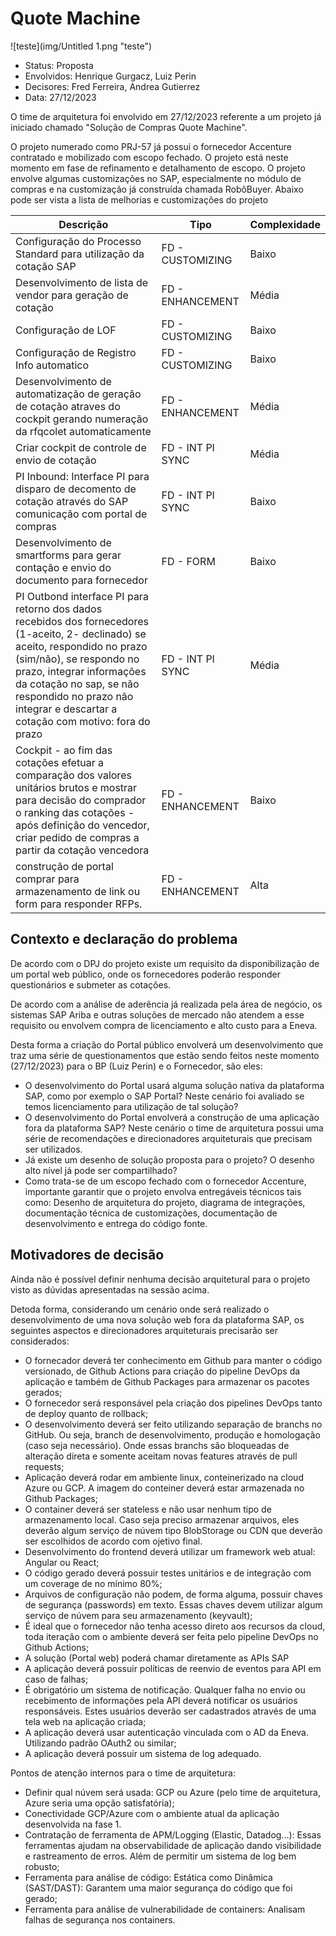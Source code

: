 # Quote Machine

![teste](img/Untitled 1.png "teste")

* Status: Proposta <!-- optional -->
* Envolvidos: Henrique Gurgacz, Luiz Perin
* Decisores: Fred Ferreira, Andrea Gutierrez <!-- optional -->
* Data: 27/12/2023 <!-- optional -->

O time de arquitetura foi envolvido em 27/12/2023 referente a um projeto já iniciado chamado "Solução de Compras Quote Machine".

O projeto numerado como PRJ-57 já possui o fornecedor Accenture contratado e mobilizado com escopo fechado. O projeto está neste momento em fase de refinamento e detalhamento de escopo. O projeto envolve algumas customizações no SAP, especialmente no módulo de compras e na customização já construída chamada RobôBuyer. Abaixo pode ser vista a lista de melhorias e customizações do projeto 

| **Descrição**                    | **Tipo**        | **Complexidade** |
|----------------------------------|-----------------|------------------|
|Configuração do Processo Standard para utilização da cotação SAP|FD - CUSTOMIZING|Baixo|
|Desenvolvimento de lista de vendor para geração de cotação|FD - ENHANCEMENT|Média|
|Configuração de LOF|FD - CUSTOMIZING|Baixo|
|Configuração de Registro Info automatico|FD - CUSTOMIZING|Baixo|
|Desenvolvimento de automatização de geração de cotação atraves do cockpit gerando numeração da rfqcolet automaticamente|FD - ENHANCEMENT|Média|
|Criar cockpit de controle de envio de cotação|FD - INT PI SYNC|Média|
|PI Inbound: Interface PI para disparo de decomento de cotação através do SAP comunicação com portal de compras|FD - INT PI SYNC|Baixo|
|Desenvolvimento de smartforms para gerar contação e envio do documento para fornecedor	|FD - FORM|Baixo|
|PI Outbond interface PI para retorno dos dados recebidos dos fornecedores (1-aceito, 2- declinado) se aceito, respondido no prazo (sim/não), se respondo no prazo, integrar informações da cotação no sap, se não respondido no prazo não integrar e descartar a cotação com motivo: fora do prazo|FD - INT PI SYNC|Média|
|Cockpit - ao fim das cotações efetuar a comparação dos valores unitários brutos e mostrar para decisão do comprador o ranking das cotações - após definição do vencedor, criar pedido de compras a partir da cotação vencedora|FD - ENHANCEMENT|Baixo|
|construção de portal comprar para armazenamento de link ou form para responder RFPs.|FD - ENHANCEMENT|Alta|


## Contexto e declaração do problema
De acordo com o DPJ do projeto existe um requisito da disponibilização de um portal web público, onde os fornecedores poderão responder questionários e submeter as cotações.

De acordo com a análise de aderência já realizada pela área de negócio, os sistemas SAP Ariba e outras soluções de mercado não atendem a esse requisito ou envolvem compra de licenciamento e alto custo para a Eneva.

Desta forma a criação do Portal público envolverá um desenvolvimento que traz uma série de questionamentos que estão sendo feitos neste momento (27/12/2023) para o BP (Luiz Perin) e o Fornecedor, são eles:
- O desenvolvimento do Portal usará alguma solução nativa da plataforma SAP, como por exemplo o SAP Portal? Neste cenário foi avaliado se temos licenciamento para utilização de tal solução?
- O desenvolvimento do Portal envolverá a construção de uma aplicação fora da plataforma SAP? Neste cenário o time de arquitetura possui uma série de recomendações e direcionadores arquiteturais que precisam ser utilizados.
- Já existe um desenho de solução proposta para o projeto? O desenho alto nível já pode ser compartilhado?
- Como trata-se de um escopo fechado com o fornecedor Accenture, importante garantir que o projeto envolva entregáveis técnicos tais como: Desenho de arquitetura do projeto, diagrama de integrações, documentação técnica de customizações, documentação de desenvolvimento e entrega do código fonte. 


## Motivadores de decisão

Ainda não é possível definir nenhuma decisão arquitetural para o projeto visto as dúvidas apresentadas na sessão acima.

Detoda forma,  considerando  um cenário onde será realizado o desenvolvimento de uma nova solução web fora da plataforma SAP, os seguintes aspectos e direcionadores arquiteturais precisarão ser considerados:
- O fornecador deverá ter conhecimento em Github para manter o código versionado, de Github Actions para criação do pipeline DevOps da aplicação e também de Github Packages para armazenar os pacotes gerados;
- O fornecedor será responsável pela criação dos pipelines DevOps tanto de deploy quanto de rollback;
- O desenvolvimento deverá ser feito utilizando separação de branchs no GitHub. Ou seja, branch de desenvolvimento, produção e homologação (caso seja necessário). Onde essas branchs são bloqueadas de alteração direta e somente aceitam novas features através de pull requests;
- Aplicação deverá rodar em ambiente linux, conteinerizado na cloud Azure ou GCP. A imagem do conteiner deverá estar armazenada no Github Packages;
- O container deverá ser stateless e não usar nenhum tipo de armazenamento local. Caso seja preciso armazenar arquivos, eles deverão algum serviço de núvem tipo BlobStorage ou CDN que deverão ser escolhidos de acordo com ojetivo final.
- Desenvolvimento do frontend deverá utilizar um framework web atual: Angular ou React;
- O código gerado deverá possuir testes unitários e de integração com um coverage de no mínimo 80%;
- Arquivos de configuração não podem, de forma alguma, possuir chaves de segurança (passwords) em texto. Essas chaves devem utilizar algum serviço de núvem para seu armazenamento (keyvault);
- É ideal que o fornecedor não tenha acesso direto aos recursos da cloud, toda iteração com o ambiente deverá ser feita pelo pipeline DevOps no Github Actions;
- A solução (Portal web) poderá chamar diretamente as APIs SAP
- A aplicação deverá possuir políticas de reenvio de eventos para API em caso de falhas;
- É obrigatório um sistema de notificação. Qualquer falha no envio ou recebimento de informações pela API deverá notificar os usuários responsáveis. Estes usuários deverão ser cadastrados através de uma tela web na aplicação criada;
- A aplicação deverá usar autenticação vinculada com o AD da Eneva. Utilizando padrão OAuth2 ou similar;
- A aplicação deverá possuir um sistema de log adequado.

Pontos de atenção internos para o time de arquitetura:
- Definir qual núvem será usada: GCP ou Azure (pelo time de arquitetura, Azure seria uma opção satisfatória);
- Conectividade GCP/Azure com o ambiente atual da aplicação desenvolvida na fase 1.
- Contratação de ferramenta de APM/Logging (Elastic, Datadog...): Essas ferramentas ajudam na observabilidade de aplicação dando visibilidade e rastreamento de erros. Além de permitir um sistema de log bem robusto;
- Ferramenta para análise de código: Estática como Dinâmica (SAST/DAST): Garantem uma maior segurança do código que foi gerado;
- Ferramenta para análise de vulnerabilidade de containers: Analisam falhas de segurança nos containers.
